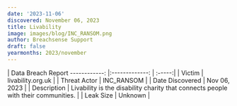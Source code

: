 ```yaml
---
date: '2023-11-06'
discovered: November 06, 2023
title: Livability
image: images/blog/INC_RANSOM.png
author: Breachsense Support
draft: false
yearmonths: 2023/november
---
```



| Data Breach Report
------------:     |:-------------:    | :-----:|
| Victim      | livability.org.uk      | 
| Threat Actor      | INC_RANSOM      | 
| Date Discovered      | Nov 06, 2023      | 
| Description      | Livability is the disability charity that connects people with their communities.      | 
| Leak Size      | Unknown      | 


